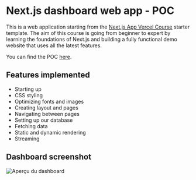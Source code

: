 # Next.js dashboard web app - POC

This is a web application starting from the [Next.js App Vercel Course](https://nextjs.org/learn) starter template.
The aim of this course is going from beginner to expert by learning the foundations of Next.js and building a fully functional demo website that uses all the latest features.

You can find the POC [here](https://nextjs-jq8qzyuiq-sara-nossas-projects.vercel.app/dashboard).

## Features implemented

-   Starting up
-   CSS styling
-   Optimizing fonts and images
-   Creating layout and pages
-   Navigating between pages
-   Setting up our database
-   Fetching data
-   Static and dynamic rendering
-   Streaming

## Dashboard screenshot

![Aperçu du dashboard](./public/images/course-explainer.avif)
